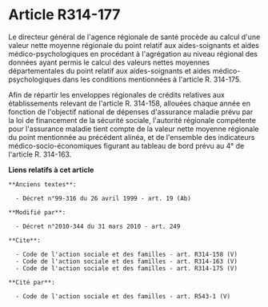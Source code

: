 # Article R314-177

Le directeur général de l'agence régionale de santé procède au calcul d'une valeur nette moyenne régionale du point relatif
aux aides-soignants et aides médico-psychologiques en procédant à l'agrégation au niveau régional des données ayant permis le
calcul des valeurs nettes moyennes départementales du point relatif aux aides-soignants et aides médico-psychologiques dans
les conditions mentionnées à l'article R. 314-175. 

Afin de répartir les enveloppes régionales de crédits relatives aux établissements relevant de l'article R. 314-158, allouées
chaque année en fonction de l'objectif national de dépenses d'assurance maladie prévu par la loi de financement de la
sécurité sociale, l'autorité régionale compétente pour l'assurance maladie tient compte de la valeur nette moyenne régionale
du point mentionnée au précédent alinéa, et de l'ensemble des indicateurs médico-socio-économiques figurant au tableau de
bord prévu au 4° de l'article R. 314-163.

**Liens relatifs à cet article**

	**Anciens textes**:

	  - Décret n°99-316 du 26 avril 1999 - art. 19 (Ab)

	**Modifié par**:

	  - Décret n°2010-344 du 31 mars 2010 - art. 249

	**Cite**:

	  - Code de l'action sociale et des familles - art. R314-158 (V)
	  - Code de l'action sociale et des familles - art. R314-163 (V)
	  - Code de l'action sociale et des familles - art. R314-175 (V)

	**Cité par**:

	  - Code de l'action sociale et des familles - art. R543-1 (V)
